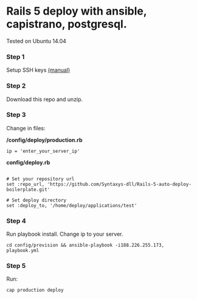 # Rails 5 deploy with ansible, capistrano, postgresql.

Tested on Ubuntu 14.04 

### Step 1

Setup SSH keys [(manual)](https://www.digitalocean.com/community/tutorials/how-to-set-up-ssh-keys--2)

### Step 2

Download this repo and unzip.

### Step 3

Change in files:

**/config/deploy/production.rb**

`ip = 'enter_your_server_ip'`

**config/deploy.rb**

```

# Set your repository url
set :repo_url, 'https://github.com/Syntaxys-dll/Rails-5-auto-deploy-boilerplate.git'

# Set deploy directory
set :deploy_to, '/home/deploy/applications/test'

```
### Step 4

Run playbook install. Change ip to your server.

`cd config/provision && ansible-playbook -i188.226.255.173, playbook.yml`

### Step 5

Run:

`cap production deploy`
